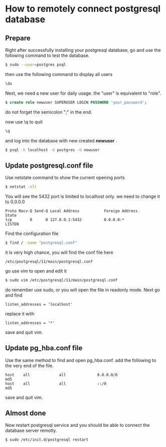 # How to remotely connect postgresql database 

## Prepare

Right after successfully installing your postgresql database, go and use the following command to test the database. 

```bash
$ sudo --user=postgres psql
```

then use the following command to display all users
```sql
\du
```

Next, we need a new user for daily usage. the "user" is equivalent to "role". 

```sql
$ create role newuser SUPERUSER LOGIN PASSWORD 'your_password';
```
do not forget the semicolon ";" in the end. 

now use \q to quit

```sql
\q
```

and log into the database with new created __newuser__ .

```bash
$ psql -h localhost -d postgres -U newuser
```

## Update postgresql.conf file 

Use netstate command to show the current opening ports  
```bash
$ netstat -nlt
```
You will see the 5432 port is limited to localhost only. we need to change it to 0.0.0.0
```
Proto Recv-Q Send-Q Local Address           Foreign Address         State  
tcp        0      0 127.0.0.1:5432          0.0.0.0:*               LISTEN  
```

Find the configuration file 
```bash
$ find / -name "postgresql.conf"
```
it is very high chance, you will find the conf file here
```
/etc/postgresql/11/main/postgresql.conf
```
go use vim to open and edit it
```bash
$ sudo vim /etc/postgresql/11/main/postgresql.conf 
```
do remember use sudo, or you will open the file in readonly mode. Next go and find 
```
listen_addresses = 'localhost'
```
replace it with 
```
listen_addresses = '*'
```
save and quit vim. 

## Update pg_hba.conf file 

Use the same method to find and open pg_hba.conf. add the following to the very end of the file. 
```
host    all             all              0.0.0.0/0                       md5
host    all             all              ::/0                            md5
```
save and quit vim. 

## Almost done 
Now restart postgresql service and you should be able to connect the database server remotly. 

```bash
$ sudo /etc/init.d/postgresql restart
```

